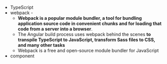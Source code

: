 - TypeScript
- webpack  - 
	- **Webpack is a popular module bundler, a tool for bundling application source code in convenient chunks and for loading that code from a server into a browser**.
	- The Angular build process uses webpack behind the scenes **to transpile TypeScript to JavaScript, transform Sass files to CSS, and many other tasks**
	- Webpack is a free and open-source module bundler for JavaScript
- component